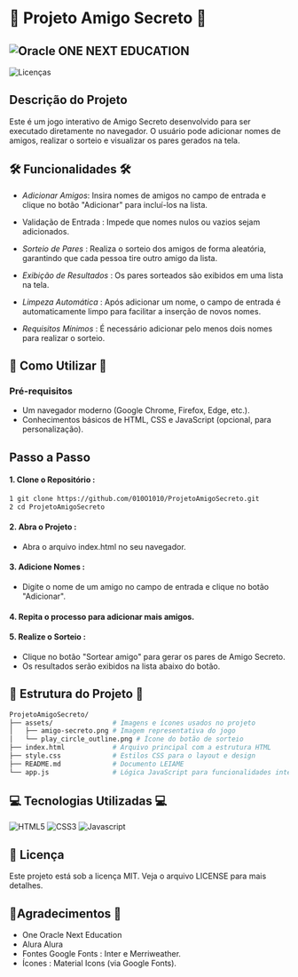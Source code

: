 # 🎁 Projeto Amigo Secreto 🎁
## ![Oracle](    https://img.shields.io/badge/Oracle-F80000?style=for-the-badge&logo=oracle&logoColor=black) ONE NEXT EDUCATION
![Licenças](https://img.shields.io/github/license/010O1010/ProjetoAmigoSecreto.svg)



## Descrição do Projeto
Este é um jogo interativo de Amigo Secreto desenvolvido para ser executado diretamente no navegador. O usuário pode adicionar nomes de amigos, realizar o sorteio e visualizar os pares gerados na tela.

## 🛠 Funcionalidades 🛠
- *Adicionar Amigos*: Insira nomes de amigos no campo de entrada e clique no botão "Adicionar" para incluí-los na lista.

- Validação de Entrada : Impede que nomes nulos ou vazios sejam adicionados.

- *Sorteio de Pares* : Realiza o sorteio dos amigos de forma aleatória, garantindo que cada pessoa tire outro amigo da lista.

- *Exibição de Resultados* : Os pares sorteados são exibidos em uma lista na tela.

- *Limpeza Automática* : Após adicionar um nome, o campo de entrada é automaticamente limpo para facilitar a inserção de novos nomes.

- *Requisitos Mínimos* : É necessário adicionar pelo menos dois nomes para realizar o sorteio.

## 🚀 Como Utilizar 🚀
### Pré-requisitos
- Um navegador moderno (Google Chrome, Firefox, Edge, etc.).
- Conhecimentos básicos de HTML, CSS e JavaScript (opcional, para personalização).

##  Passo a Passo
#### 1. Clone o Repositório :

```bash
1 git clone https://github.com/010O1010/ProjetoAmigoSecreto.git
2 cd ProjetoAmigoSecreto
```

#### 2. Abra o Projeto :
- Abra o arquivo index.html no seu navegador.

#### 3. Adicione Nomes :
- Digite o nome de um amigo no campo de entrada e clique no botão "Adicionar".

#### 4. Repita o processo para adicionar mais amigos.

#### 5. Realize o Sorteio :
- Clique no botão "Sortear amigo" para gerar os pares de Amigo Secreto.
- Os resultados serão exibidos na lista abaixo do botão.

## 📂 Estrutura do Projeto 📂

```bash
ProjetoAmigoSecreto/
├── assets/               # Imagens e ícones usados no projeto
│   ├── amigo-secreto.png # Imagem representativa do jogo
│   └── play_circle_outline.png # Ícone do botão de sorteio
├── index.html            # Arquivo principal com a estrutura HTML
├── style.css             # Estilos CSS para o layout e design
├── README.md             # Documento LEIAME
└── app.js                # Lógica JavaScript para funcionalidades interativas
```

## 💻 Tecnologias Utilizadas 💻

![HTML5](https://img.shields.io/badge/HTML5-E34F26?style=for-the-badge&logo=html5&logoColor=white)
![CSS3](    https://img.shields.io/badge/CSS3-1572B6?style=for-the-badge&logo=css3&logoColor=white)
![Javascript](https://img.shields.io/badge/JavaScript-F7DF1E?style=for-the-badge&logo=javascript&logoColor=black)


## 📄 Licença
Este projeto está sob a licença MIT. Veja o arquivo LICENSE para mais detalhes.

## 🎉Agradecimentos 🎉
- One Oracle Next Education
- Alura
Alura
- Fontes Google Fonts : Inter e Merriweather.
- Ícones : Material Icons (via Google Fonts).
